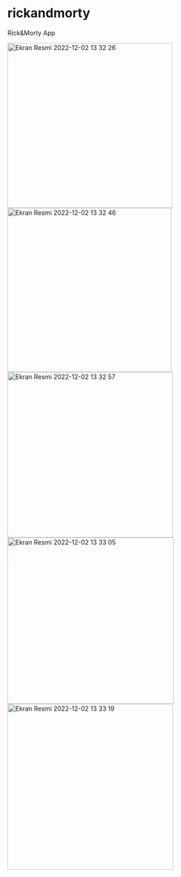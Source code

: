 # rickandmorty
Rick&amp;Morty App
<p>
<img width="370" alt="Ekran Resmi 2022-12-02 13 32 26" src="https://user-images.githubusercontent.com/72749463/205273331-0098f6bf-28bc-45d3-9649-7c2b479215e3.png">
<img width="368" alt="Ekran Resmi 2022-12-02 13 32 46" src="https://user-images.githubusercontent.com/72749463/205273364-d0122800-fce5-4c7d-b48b-bd2137a16b90.png">
<img width="371" alt="Ekran Resmi 2022-12-02 13 32 57" src="https://user-images.githubusercontent.com/72749463/205273378-8238157b-dd2c-4260-9481-e5d030b4862b.png">
<img width="373" alt="Ekran Resmi 2022-12-02 13 33 05" src="https://user-images.githubusercontent.com/72749463/205273386-a5f12fbf-5921-41ed-b48b-40eec08ba8c8.png">
<img width="372" alt="Ekran Resmi 2022-12-02 13 33 19" src="https://user-images.githubusercontent.com/72749463/205273399-860eab4b-7d05-408d-a211-a1ea4eebd6df.png">
</p>
